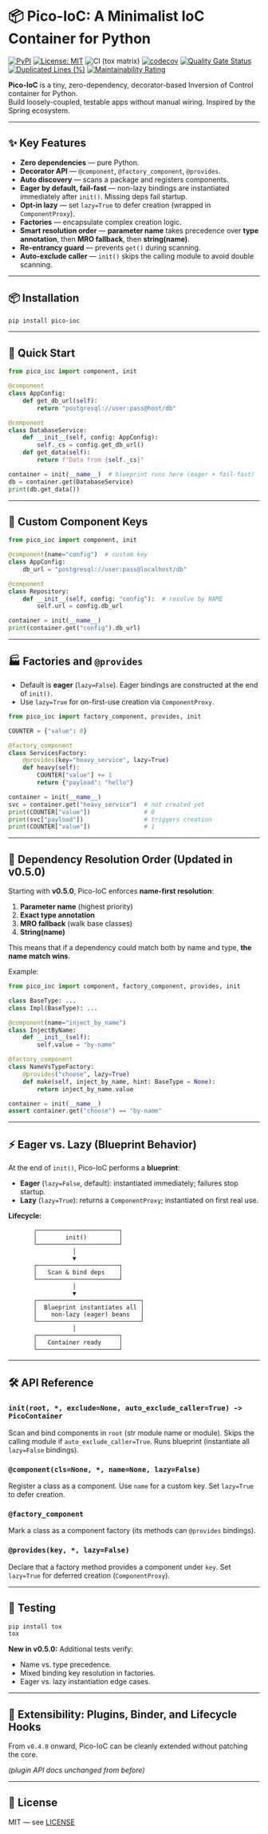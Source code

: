 # 📦 Pico-IoC: A Minimalist IoC Container for Python

[![PyPI](https://img.shields.io/pypi/v/pico-ioc.svg)](https://pypi.org/project/pico-ioc/)
[![License: MIT](https://img.shields.io/badge/License-MIT-blue.svg)](https://opensource.org/licenses/MIT)
![CI (tox matrix)](https://github.com/dperezcabrera/pico-ioc/actions/workflows/ci.yml/badge.svg)
[![codecov](https://codecov.io/gh/dperezcabrera/pico-ioc/branch/main/graph/badge.svg)](https://codecov.io/gh/dperezcabrera/pico-ioc)
[![Quality Gate Status](https://sonarcloud.io/api/project_badges/measure?project=dperezcabrera_pico-ioc&metric=alert_status)](https://sonarcloud.io/summary/new_code?id=dperezcabrera_pico-ioc)
[![Duplicated Lines (%)](https://sonarcloud.io/api/project_badges/measure?project=dperezcabrera_pico-ioc&metric=duplicated_lines_density)](https://sonarcloud.io/summary/new_code?id=dperezcabrera_pico-ioc)
[![Maintainability Rating](https://sonarcloud.io/api/project_badges/measure?project=dperezcabrera_pico-ioc&metric=sqale_rating)](https://sonarcloud.io/summary/new_code?id=dperezcabrera_pico-ioc)

**Pico-IoC** is a tiny, zero-dependency, decorator-based Inversion of Control container for Python.  
Build loosely-coupled, testable apps without manual wiring. Inspired by the Spring ecosystem.

---

## ✨ Key Features

* **Zero dependencies** — pure Python.
* **Decorator API** — `@component`, `@factory_component`, `@provides`.
* **Auto discovery** — scans a package and registers components.
* **Eager by default, fail-fast** — non-lazy bindings are instantiated immediately after `init()`. Missing deps fail startup.
* **Opt-in lazy** — set `lazy=True` to defer creation (wrapped in `ComponentProxy`).
* **Factories** — encapsulate complex creation logic.
* **Smart resolution order** — **parameter name** takes precedence over **type annotation**, then **MRO fallback**, then **string(name)**.
* **Re-entrancy guard** — prevents `get()` during scanning.
* **Auto-exclude caller** — `init()` skips the calling module to avoid double scanning.

---

## 📦 Installation

```bash
pip install pico-ioc
````

---

## 🚀 Quick Start

```python
from pico_ioc import component, init

@component
class AppConfig:
    def get_db_url(self):
        return "postgresql://user:pass@host/db"

@component
class DatabaseService:
    def __init__(self, config: AppConfig):
        self._cs = config.get_db_url()
    def get_data(self):
        return f"Data from {self._cs}"

container = init(__name__)  # blueprint runs here (eager + fail-fast)
db = container.get(DatabaseService)
print(db.get_data())
```

---

## 🧩 Custom Component Keys

```python
from pico_ioc import component, init

@component(name="config")  # custom key
class AppConfig:
    db_url = "postgresql://user:pass@localhost/db"

@component
class Repository:
    def __init__(self, config: "config"):  # resolve by NAME
        self.url = config.db_url

container = init(__name__)
print(container.get("config").db_url)
```

---

## 🏭 Factories and `@provides`

* Default is **eager** (`lazy=False`). Eager bindings are constructed at the end of `init()`.
* Use `lazy=True` for on-first-use creation via `ComponentProxy`.

```python
from pico_ioc import factory_component, provides, init

COUNTER = {"value": 0}

@factory_component
class ServicesFactory:
    @provides(key="heavy_service", lazy=True)
    def heavy(self):
        COUNTER["value"] += 1
        return {"payload": "hello"}

container = init(__name__)
svc = container.get("heavy_service")  # not created yet
print(COUNTER["value"])               # 0
print(svc["payload"])                 # triggers creation
print(COUNTER["value"])               # 1
```

---

## 🧠 Dependency Resolution Order (Updated in v0.5.0)

Starting with **v0.5.0**, Pico-IoC enforces **name-first resolution**:

1. **Parameter name** (highest priority)
2. **Exact type annotation**
3. **MRO fallback** (walk base classes)
4. **String(name)**

This means that if a dependency could match both by name and type, **the name match wins**.

Example:

```python
from pico_ioc import component, factory_component, provides, init

class BaseType: ...
class Impl(BaseType): ...

@component(name="inject_by_name")
class InjectByName:
    def __init__(self):
        self.value = "by-name"

@factory_component
class NameVsTypeFactory:
    @provides("choose", lazy=True)
    def make(self, inject_by_name, hint: BaseType = None):
        return inject_by_name.value

container = init(__name__)
assert container.get("choose") == "by-name"
```

---

## ⚡ Eager vs. Lazy (Blueprint Behavior)

At the end of `init()`, Pico-IoC performs a **blueprint**:

* **Eager** (`lazy=False`, default): instantiated immediately; failures stop startup.
* **Lazy** (`lazy=True`): returns a `ComponentProxy`; instantiated on first real use.

**Lifecycle:**

```
       ┌───────────────────────┐
       │        init()         │
       └───────────────────────┘
                  │
                  ▼
       ┌───────────────────────┐
       │   Scan & bind deps    │
       └───────────────────────┘
                  │
                  ▼
       ┌─────────────────────────────┐
       │  Blueprint instantiates all │
       │    non-lazy (eager) beans   │
       └─────────────────────────────┘
                  │
       ┌───────────────────────┐
       │   Container ready     │
       └───────────────────────┘
```

---

## 🛠 API Reference

### `init(root, *, exclude=None, auto_exclude_caller=True) -> PicoContainer`

Scan and bind components in `root` (str module name or module).
Skips the calling module if `auto_exclude_caller=True`.
Runs blueprint (instantiate all `lazy=False` bindings).

### `@component(cls=None, *, name=None, lazy=False)`

Register a class as a component.
Use `name` for a custom key.
Set `lazy=True` to defer creation.

### `@factory_component`

Mark a class as a component factory (its methods can `@provides` bindings).

### `@provides(key, *, lazy=False)`

Declare that a factory method provides a component under `key`.
Set `lazy=True` for deferred creation (`ComponentProxy`).

---

## 🧪 Testing

```bash
pip install tox
tox
```

**New in v0.5.0:**
Additional tests verify:

* Name vs. type precedence.
* Mixed binding key resolution in factories.
* Eager vs. lazy instantiation edge cases.

---

## 🔌 Extensibility: Plugins, Binder, and Lifecycle Hooks

From `v0.4.0` onward, Pico-IoC can be cleanly extended without patching the core.

*(plugin API docs unchanged from before)*

---

## 📜 License

MIT — see [LICENSE](https://opensource.org/licenses/MIT)

```


